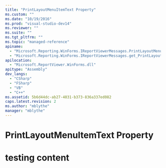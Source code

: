 ```yaml
---
title: "PrintLayoutMenuItemText Property"
ms.custom: ""
ms.date: "10/19/2016"
ms.prod: "visual-studio-dev14"
ms.reviewer: ""
ms.suite: ""
ms.tgt_pltfrm: ""
ms.topic: "managed-reference"
apiname: 
  - "Microsoft.Reporting.WinForms.IReportViewerMessages.PrintLayoutMenuItemText"
  - "Microsoft.Reporting.WinForms.IReportViewerMessages.get_PrintLayoutMenuItemText"
apilocation: 
  - "Microsoft.ReportViewer.WinForms.dll"
apitype: "Assembly"
dev_langs: 
  - "CSharp"
  - "FSharp"
  - "VB"
  - "C++"
ms.assetid: 5b6d44dc-ab27-4031-b373-836a337ed082
caps.latest.revision: 2
ms.author: "mblythe"
manager: "mblythe"
---
```

# PrintLayoutMenuItemText Property
# testing content
